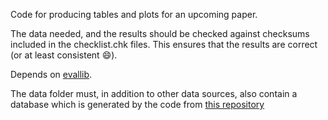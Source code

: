 
Code for producing tables and plots for an upcoming paper.

The data needed, and the results should be checked against checksums included
in the checklist.chk files. This ensures that the results are correct (or at
least consistent :smile:). 

Depends on [evallib](http://github.com/peder2911/evallib).

The data folder must, in addition to other data sources, also contain a database which is generated by the code from [this repository](http://github.com/peder2911/isq_pac_database) 


